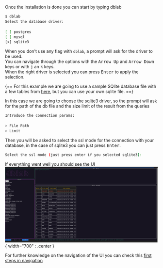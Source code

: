 Once the installation is done you can start by typing dblab 

<!-- termynal -->
```sh
$ dblab
Select the database driver:

[ ] postgres
[ ] mysql
[x] sqlite3
```
When you don't use any flag with `dblab`, a prompt will ask for the driver to be used.  
You can navigate through the options with the <kbd>Arrow Up</kbd>  and <kbd>Arrow Down</kbd> keys or with <kbd>j</kbd> an <kbd>k</kbd> keys.  
When the right driver is selected you can press <kbd>Enter</kbd> to apply the selection.  

{==
For this example we are going to use a sample SQlite database file with a few tables from [here](https://raw.githubusercontent.com/danvergara/dblab/master/docs/tutorials/resources/EssentialSQL.db), but you can use your own sqlite file.
==}

In this case we are going to choose the sqlite3 driver, so the prompt will ask for the path of the db file and the size limit of the result from the queries

```sh
Introduce the connection params:

> File Path
> Limit
```
Then you will be asked to select the ssl mode for the connection with your database, in the case of sqlite3 you can just press <kbd>Enter</kbd>.

```sh
Select the ssl mode (just press enter if you selected sqlite3):
```

If everything went well you should see the UI  
![dblab](https://raw.githubusercontent.com/danvergara/dblab/main/assets/tutorials/images/full-ui.png){ width="700" : .center }

For further knowledge on the navigation of the UI you can check this [first steps in navigation](https://dblab.app/tutorials/navigation/)
